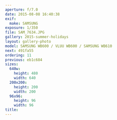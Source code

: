 ```yaml
---
aperture: f/7.0
date: 2015-08-08 16:40:38
exif:
  make: SAMSUNG
exposure: 1/350
file: SAM_7634.JPG
gallery: 2015-summer-holidays
layout: gallery-photo
model: SAMSUNG WB600 / VLUU WB600 / SAMSUNG WB610
next: 491fa55
ordering: 11
previous: eb1c684
sizes:
  640w:
    height: 480
    width: 640
  200x200:
    height: 200
    width: 200
  96x96:
    height: 96
    width: 96
title: 
---
```

